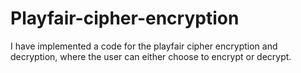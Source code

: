 # Playfair-cipher-encryption

I have implemented a code for the playfair cipher encryption and decryption, where the user can either choose to encrypt or decrypt.
